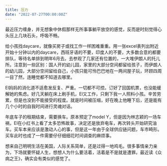 ```yaml
---
title: 压力
date: "2022-07-27T00:00:00Z"
---
```


最近压力缠身，并无想象中休假那样无所事事躺平放空的感觉，反而是时刻觉得心头压上几块石头，呼吸不畅。

给小孩找daycare，就像买房子或找工作一样困难重重。用一张excel表列出附近开始十分钟以内的daycare，西班牙语的不要，印度人的不要，大多数合意的都要排队，等待名单排到明年6月去。去参观了几家还有位置的，一大堆伊朗人的托儿所。注意到一些区别：国人开的幼儿园，家里的大部分空间都留给孩子，而伊朗人的幼儿园，大部分空间留给自己，小孩只能可怜巴巴地在一两间屋子玩，环顾四周一目了然，连睡觉都不知道去哪里。

El妈妈的消化道不适愈发反复、严重。一切都不可控。订好了回国机票，也没能缓解她的焦虑。好几天躺在床上刷手机，El又工作，只剩下我一人照料小孩。辛苦劳累，但是也没到不能接受的程度。就是时间被压缩，好在晚上他睡下后，还是能有几个小时的自我时间进行灵魂对话。

年底车子的租期结束，需要换车。原本预定了model Y，但是因为林志颖的一场车祸，El在小红书上看了太多恐怖故事，决定还是放弃电车，再次转头开始研究油车。买车本来应该是激动人心的事，但是这一年由于全球供应链问题，车市畸形。买车此时也成了一件需要仔仔细细花时间调查的麻烦事。

想来自己明明生活在美国，人际关系简单，还是过得一地鸡毛。很多事情亲力亲为，下场就要怀疑人生，想想人为什么要活着，活着是不是就是遭罪。最近读《众病之王》，确实会有类似的感觉了。